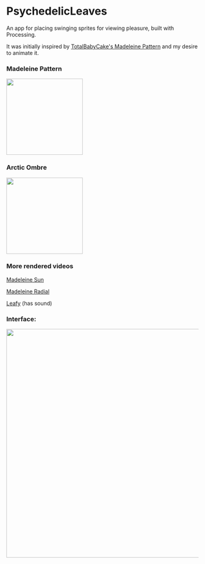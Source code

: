 # PsychedelicLeaves
An app for placing swinging sprites for viewing pleasure, built with Processing.

It was initially inspired by [TotalBabyCake's Madeleine Pattern](https://society6.com/product/madeleine-pattern_print) and my desire to animate it.

### Madeleine Pattern

<a href="http://you-sif.com/demos/leaves_original_square.html"><img src="http://you-sif.com/demos/leaves_original_s.png" width="200"></a>


### Arctic Ombre

<a href="http://you-sif.com/demos/arctic_ombre_square.mp4"><img src="http://you-sif.com/demos/arctic_ombre_s.png" width="200"></a>


### More rendered videos

[Madeleine Sun](http://you-sif.com/demos/leaves_sun.html)

[Madeleine Radial](http://you-sif.com/demos/leaves_radial.html)

[Leafy](http://you-sif.com/demos/leafy.mp4) (has sound)


### Interface:

<img src="http://you-sif.com/demos/interface.png" width="600">
